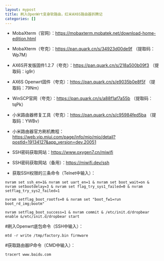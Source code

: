 ```yaml
---
layout: mypost
title: 刷入OpenWrt变身软路由，红米AX6S路由器折腾记
categories: []
---
```


- MobaXterm（官网）：<https://mobaxterm.mobatek.net/download-home-edition.html>

- MobaXterm（夸克）：<https://pan.quark.cn/s/34923d00de9f> （提取码：Wp7M）

- AX6S开发版固件1.2.7（夸克）：<https://pan.quark.cn/s/218a500b09f3> （提取码：ig9r）

- AX6S Openwrt固件（夸克）：<https://pan.quark.cn/s/e9035b0e8f5f> （提取码：79Nm）

- WinSCP官网（夸克）：<https://pan.quark.cn/s/a88f1af7a55b> （提取码：tqPk）

- 小米路由器修复工具（夸克）：<https://pan.quark.cn/s/c95984fed5ba> （提取码：YWBv）

- 小米路由器官方刷机教程：
<https://web.vip.miui.com/page/info/mio/mio/detail?postId=19134127&app_version=dev.20051>

- SSH密码获取网站：<https://www.oxygen7.cn/miwifi>

- SSH密码获取网站（备用）：<https://miwifi.dev/ssh>

- 获取SSH权限的三条命令（Telnet中输入）：

```
nvram set ssh_en=1& nvram set uart_en=1 & nvram set boot_wait=on & nvram setbootdelay=3 & nvram set flag_try_sys1_failed=0 & nvram setflag_try_sys2_failed=1
```

```
nvram setflag_boot_rootfs=0 & nvram set "boot_fw1=run boot_rd_img;bootm"
```

```
nvram setflag_boot_success=1 & nvram commit & /etc/init.d/dropbear enable &/etc/init.d/dropbear start
```

#刷入Openwrt底包命令（SSH中输入）：

```
mtd -r write /tmp/factory.bin firmware
```

#获取路由器IP命令（CMD中输入）：

```
tracert www.baidu.com
```